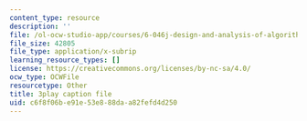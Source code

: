 ```yaml
---
content_type: resource
description: ''
file: /ol-ocw-studio-app/courses/6-046j-design-and-analysis-of-algorithms-spring-2015/c6f8f06be91e53e888daa82fefd4d250_TOb1tuEZ2X4.vtt
file_size: 42805
file_type: application/x-subrip
learning_resource_types: []
license: https://creativecommons.org/licenses/by-nc-sa/4.0/
ocw_type: OCWFile
resourcetype: Other
title: 3play caption file
uid: c6f8f06b-e91e-53e8-88da-a82fefd4d250
---
```

